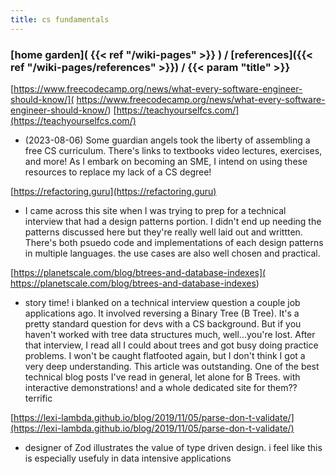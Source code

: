 ```yaml
---
title: cs fundamentals
---
```

### [home garden]( {{< ref "/wiki-pages" >}} ) / [references]({{< ref "/wiki-pages/references" >}}) / {{< param "title" >}}
[https://www.freecodecamp.org/news/what-every-software-engineer-should-know/](
https://www.freecodecamp.org/news/what-every-software-engineer-should-know/)
[https://teachyourselfcs.com/](https://teachyourselfcs.com/)
- (2023-08-06) Some guardian angels took the liberty of assembling a free CS curriculum. There's links to textbooks
video lectures, exercises, and more! As I embark on becoming an SME, I intend on using these resources to replace 
my lack of a CS degree!

[https://refactoring.guru](https://refactoring.guru)
- I came across this site when I was trying to prep for a technical interview that had a design patterns portion.
I didn't end up needing the patterns discussed here but they're really well laid out and writtten. There's both
psuedo code and implementations of each design patterns in multiple languages. the use cases are also well chosen
and practical.

[https://planetscale.com/blog/btrees-and-database-indexes](
https://planetscale.com/blog/btrees-and-database-indexes)
- story time! i blanked on a technical interview question a couple job applications ago. It involved reversing a 
Binary Tree (B Tree). It's a pretty standard question for devs with a CS background. But if you haven't worked 
with tree data structures much, well...you're lost. After that interview, I read all I could about trees and got 
busy doing practice problems. I won't be caught flatfooted again, but I don't think I got a very deep 
understanding. This article was outstanding. One of the best technical blog posts I've read in general, let alone 
for B Trees. with interactive demonstrations! and a whole dedicated site for them?? terrific

[https://lexi-lambda.github.io/blog/2019/11/05/parse-don-t-validate/](https://lexi-lambda.github.io/blog/2019/11/05/parse-don-t-validate/)
- designer of Zod illustrates the value of type driven design. i feel like this is especially usefuly  in data intensive applications

